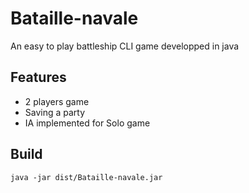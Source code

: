 # Bataille-navale
An easy to play battleship CLI game developped in java

## Features
- 2 players game
- Saving a party
- IA implemented for Solo game

## Build
```
java -jar dist/Bataille-navale.jar
```

